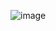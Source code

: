 ![image](https://github.com/nibinkjoseph/Data-Analysis-Portfolio/assets/63180074/4d0df5b1-5ba5-4937-b4b8-bceddd6f418e)
